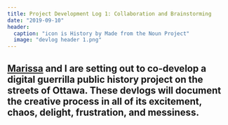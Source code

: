 ```yaml
---
title: Project Development Log 1: Collaboration and Brainstorming 
date: "2019-09-10" 
header:
  caption: "icon is History by Made from the Noun Project"
  image: "devlog header 1.png"
--- 
```

## [Marissa](https://marissafoley.netlify.com/) and I are setting out to co-develop a digital guerrilla public history project on the streets of Ottawa. These devlogs will document the creative process in all of its excitement, chaos, delight, frustration, and messiness.  
